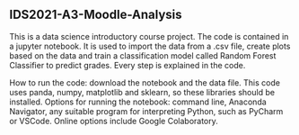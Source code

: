 ## IDS2021-A3-Moodle-Analysis
This is a data science introductory course project. The code is contained in a jupyter notebook. It is used to import the data from a .csv file, create plots based on the data and train a classification model called Random Forest Classifier to predict grades. Every step is explained in the code.

How to run the code: download the notebook and the data file. This code uses panda, numpy, matplotlib and sklearn, so these libraries should be installed. Options for running the notebook: command line, Anaconda Navigator, any suitable program for interpreting Python, such as PyCharm or VSCode. Online options include Google Colaboratory. 
